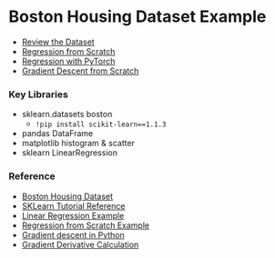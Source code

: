 # Boston Housing Dataset Example

* [Review the Dataset](https://github.com/eniompw/BostonHousing/blob/main/Dataset.ipynb)
* [Regression from Scratch](https://github.com/eniompw/BostonHousing/blob/main/Regression_from_Scratch.ipynb)
* [Regression with PyTorch](https://github.com/eniompw/BostonHousing/blob/main/PyTorch_Regression.ipynb)
* [Gradient Descent from Scratch](https://github.com/eniompw/BostonHousing/blob/main/Gradient_Descent_from_Scratch.ipynb)

### Key Libraries
* sklearn.datasets boston
  * `!pip install scikit-learn==1.1.3`
* pandas DataFrame
* matplotlib histogram & scatter
* sklearn LinearRegression

### Reference
* [Boston Housing Dataset](https://www.cs.toronto.edu/~delve/data/boston/bostonDetail.html)
* [SKLearn Tutorial Reference](https://amitg0161.medium.com/sklearn-linear-regression-tutorial-with-boston-house-dataset-cde74afd460a)
* [Linear Regression Example](https://github.com/greyhatguy007/Machine-Learning-Specialization-Coursera/blob/main/C1%20-%20Supervised%20Machine%20Learning:%20Regression%20and%20Classification/week2/Optional%20Labs/C1_W2_Lab06_Sklearn_Normal_Soln.ipynb)
* [Regression from Scratch Example](https://www.kaggle.com/code/aakashns/pytorch-basics-linear-regression-from-scratch)
* [Gradient descent in Python](https://www.geeksforgeeks.org/how-to-implement-a-gradient-descent-in-python-to-find-a-local-minimum)
* [Gradient Derivative Calculation](https://towardsdatascience.com/gradient-descent-from-scratch-e8b75fa986cc)
